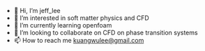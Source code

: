 - 👋 Hi, I’m jeff_lee
- 👀 I’m interested in soft matter physics and CFD
- 🌱 I’m currently learning openfoam
- 💞️ I’m looking to collaborate on CFD on phase transition systems
- 📫 How to reach me kuangwulee@gmail.com

<!---
kuangwulee/kuangwulee is a ✨ special ✨ repository because its `README.md` (this file) appears on your GitHub profile.
You can click the Preview link to take a look at your changes.
--->
